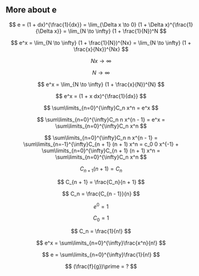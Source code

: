 ## More about e

$$ e = (1 + dx)^{\frac{1}{dx}} = \lim_{\Delta x \to 0} (1 + \Delta x)^{\frac{1}{\Delta x}} = \lim_{N \to \infty} (1 + \frac{1}{N})^N $$

$$ e^x = \lim_{N \to \infty} (1 + \frac{1}{N})^{Nx} = \lim_{N \to \infty} (1 + \frac{x}{Nx})^{Nx} $$

$$ Nx \to \infty $$

$$ N \to \infty $$

$$ e^x = \lim_{N \to \infty} (1 + \frac{x}{N})^{N} $$

$$ e^x = (1 + x dx)^{\frac{1}{dx}} $$

$$ \sum\limits_{n=0}^{\infty}C_n x^n = e^x $$

$$ \sum\limits_{n=0}^{\infty}C_n n x^{n - 1} = e^x = \sum\limits_{n=0}^{\infty}C_n x^n $$

$$ \sum\limits_{n=0}^{\infty}C_n n x^{n - 1} = \sum\limits_{n=-1}^{\infty}C_{n + 1} (n + 1) x^n = c_0 0 x^{-1} + \sum\limits_{n=0}^{\infty}C_{n + 1} (n + 1) x^n = \sum\limits_{n=0}^{\infty}C_n x^n $$

$$ C_{n + 1} (n + 1) = C_n $$

$$ C_{n + 1} = \frac{C_n}{n + 1} $$

$$ C_n = \frac{C_{n - 1}}{n} $$

$$ e^0 = 1 $$

$$ C_0 = 1 $$

$$ C_n = \frac{1}{n!} $$

$$ e^x = \sum\limits_{n=0}^{\infty}\frac{x^n}{n!} $$

$$ e = \sum\limits_{n=0}^{\infty}\frac{1}{n!} $$

$$ (\frac{f}{g})\prime = ? $$